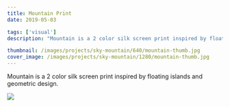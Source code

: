 ```yaml
---
title: Mountain Print
date: 2019-05-03

tags: ['visual']
description: "Mountain is a 2 color silk screen print inspired by floating islands and geometric design."

thumbnail: /images/projects/sky-mountain/640/mountain-thumb.jpg
cover_image: /images/projects/sky-mountain/1280/mountain-thumb.jpg
---
```


Mountain is a 2 color silk screen print inspired by floating islands and geometric design.

![](/images/projects/sky-mountain/960/mountain-full.jpg)
